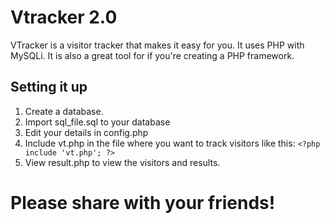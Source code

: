 Vtracker 2.0
============

VTracker is a visitor tracker that makes it easy for you. It uses PHP with MySQLi. It is also a great tool for if you're creating a PHP framework.

Setting it up
-------------

1. Create a database.
2. Import sql_file.sql to your database
3. Edit your details in config.php
4. Include vt.php in the file where you want to track visitors like this: `<?php include 'vt.php'; ?>`
5. View result.php to view the visitors and results.

Please share with your friends!
===============================
